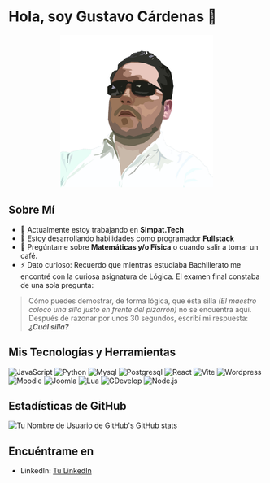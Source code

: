 # Hola, soy Gustavo Cárdenas 👋
<p align="center">
  <img src="https://github.com/aiyangar/aiyangar/blob/main/assets/Aiyangar.png" width="300"/>
</p>

## Sobre Mí
- 🔭 Actualmente estoy trabajando en **Simpat.Tech**
- 🌱 Estoy desarrollando habilidades como programador **Fullstack**
- 💬 Pregúntame sobre **Matemáticas y/o Física** o cuando salir a tomar un café.
- ⚡ Dato curioso: Recuerdo que mientras estudiaba Bachillerato me encontré con la curiosa asignatura de Lógica. El examen final constaba de una sola pregunta:
>Cómo puedes demostrar, de forma lógica, que ésta silla *(El maestro colocó una silla justo en frente del pizarrón)* no se encuentra aquí.
>Después de razonar por unos 30 segundos, escribí mi respuesta:
>***¿Cuál silla?***


## Mis Tecnologías y Herramientas
![JavaScript](https://img.shields.io/badge/-JavaScript-gray?style=flat-square&logo=javascript)
![Python](https://img.shields.io/badge/-Python-gray?style=flat-square&logo=Python)
![Mysql](https://img.shields.io/badge/-Mysql-gray?style=flat-square&logo=Mysql)
![Postgresql](https://img.shields.io/badge/-Postgresql-gray?style=flat-square&logo=Postgresql)
![React](https://img.shields.io/badge/-React-gray?style=flat-square&logo=React)
![Vite](https://img.shields.io/badge/-Vite-gray?style=flat-square&logo=Vite)
![Wordpress](https://img.shields.io/badge/-Wordpress-gray?style=flat-square&logo=Wordpress)
![Moodle](https://img.shields.io/badge/-Moodle-gray?style=flat-square&logo=Moodle)
![Joomla](https://img.shields.io/badge/-Joomla-gray?style=flat-square&logo=Joomla)
![Lua](https://img.shields.io/badge/-Lua-gray?style=flat-square&logo=Lua)
![GDevelop](https://img.shields.io/badge/-GDevelop-gray?style=flat-square&logo=GDevelop)
![Node.js](https://img.shields.io/badge/-Node.js-gray?style=flat-square&logo=Node.js)
<!-- Agrega más insignias de tecnologías aquí: https://shields.io/ -->

## Estadísticas de GitHub
![Tu Nombre de Usuario de GitHub's GitHub stats](https://github-readme-stats.vercel.app/api?username=aiyangar&show_icons=true&theme=radical)


## Encuéntrame en
- LinkedIn: [Tu LinkedIn](https://www.linkedin.com/in/gustavo-cardenas/)

<!--
## Videos
| Video 1 | Video 2 |
| ------- | ------- |
| [![Nombre del Video 1](url-de-la-miniatura-del-video-1)](url-del-video-1) | [![Nombre del Video 2](url-de-la-miniatura-del-video-2)](url-del-video-2) |
 Reemplaza 'url-del-video-1' y 'url-del-video-2' con las URLs de tus videos -->

<!-- No olvides cambiar los enlaces con tus propios perfiles y videos -->
